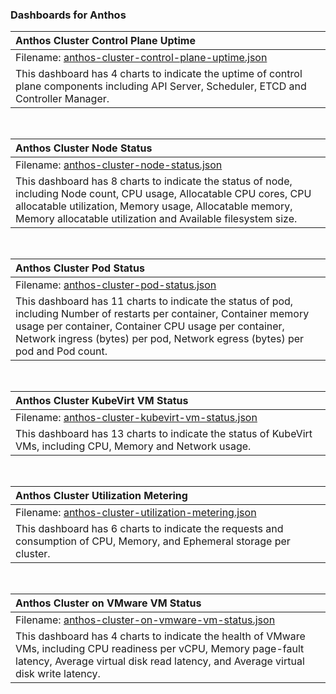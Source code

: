 ### Dashboards for Anthos


|Anthos Cluster Control Plane Uptime|
|:---------------------|
|Filename: [anthos-cluster-control-plane-uptime.json](anthos-cluster-control-plane-uptime.json)|
|This dashboard has 4 charts to indicate the uptime of control plane components including API Server, Scheduler, ETCD and Controller Manager.|

&nbsp;

|Anthos Cluster Node Status|
|:---------------------|
|Filename: [anthos-cluster-node-status.json](anthos-cluster-node-status.json)|
|This dashboard has 8 charts to indicate the status of node, including Node count, CPU usage, Allocatable CPU cores, CPU allocatable utilization, Memory usage, Allocatable memory, Memory allocatable utilization and Available filesystem size.|

&nbsp;

|Anthos Cluster Pod Status|
|:---------------------|
|Filename: [anthos-cluster-pod-status.json](anthos-cluster-pod-status.json)|
|This dashboard has 11 charts to indicate the status of pod, including Number of restarts per container, Container memory usage per container, Container CPU usage per container, Network ingress (bytes) per pod, Network egress (bytes) per pod and Pod count.|

&nbsp;

|Anthos Cluster KubeVirt VM Status|
|:---------------------|
|Filename: [anthos-cluster-kubevirt-vm-status.json](anthos-cluster-kubevirt-vm-status.json)|
|This dashboard has 13 charts to indicate the status of KubeVirt VMs, including CPU, Memory and Network usage.|

&nbsp;

|Anthos Cluster Utilization Metering|
|:---------------------|
|Filename: [anthos-cluster-utilization-metering.json](anthos-cluster-utilization-metering.json)|
|This dashboard has 6 charts to indicate the requests and consumption of CPU, Memory, and Ephemeral storage per cluster.|

&nbsp;

|Anthos Cluster on VMware VM Status|
|:---------------------|
|Filename: [anthos-cluster-on-vmware-vm-status.json](anthos-cluster-on-vmware-vm-status.json)|
|This dashboard has 4 charts to indicate the health of VMware VMs, including CPU readiness per vCPU, Memory page-fault latency, Average virtual disk read latency, and Average virtual disk write latency.|
